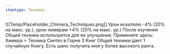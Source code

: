```yaml
---
itemtype: Техника
---
```

![[Temp/Placeholder_Chimera_Techniques.png]]
Урон искателю -4% (20% на макс. ур.), урон химерам +4% (20% на макс. ур.) После изучения Общей техники используется для ее улучшения. Примените здесь: Химера > Техника Синтез в Горне 3 Книг Общей техники дает 1 случайную Книгу. Есть шанс получить книгу более высокого ранга.
